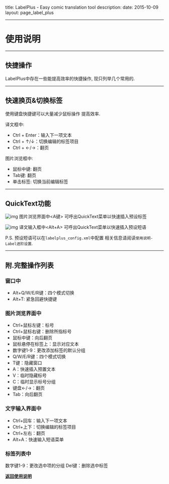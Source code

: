 title: LabelPlus - Easy comic translation tool
description: 
date: 2015-10-09
layout: page_label_plus

---

# 使用说明

---

## 快捷操作

LabelPlus中存在一些能提高效率的快捷操作, 现只列举几个常用的.

---

## 快速换页&切换标签

使用键盘快捷键可以大量减少鼠标操作 提高效率.

译文框中:
* Ctrl + Enter：输入下一项文本
* Ctrl + ↑/↓：切换编辑的标签项目
* Ctrl + ←/→：翻页

图片浏览框中:
* 鼠标中键: 翻页
* Tab键: 翻页
* 单击标签: 切换当前编辑标签

---

## QuickText功能

![img](/label_plus/help/hot_key/quciktext1.gif)
图片浏览界面中<A键> 
可呼出QuickText菜单以快速插入预设标签

![img](/label_plus/help/hot_key/quciktext2.gif)
译文输入框中<Alt+A> 
可呼出QuickText菜单以快速插入预设短语

P.S.
预设短语可以在`labelplus_config.xml`中配置
相关信息请阅读`使用说明-Label进阶设置`.

---

## 附.完整操作列表
### 窗口中
* Alt+Q/W/E/R键：四个模式切换
* Alt+T: 紧急回避快捷键

### 图片浏览界面中
* Ctrl+鼠标左键：标号
* Ctrl+鼠标右键：删除所指标号
* 鼠标中键：向后翻页
* 鼠标悬停在标签上：显示对应文本
* 数字键1-9：更改添加标签的默认分组
* Q/W/E/R键：四个模式切换
* T键：隐藏窗口
* A：快速插入预置文本
* V：临时隐藏标号
* C：临时显示标号分组
* 键盘←/→：翻页
* Tab：向后翻页

### 文字输入界面中
* Ctrl+回车：输入下一项文本
* Ctrl+上下：切换编辑的标签项目
* Ctrl+左右：翻页
* Alt+A：快速输入短语菜单

### 标签列表中
数字键1-9：更改选中项的分组
Del键：删除选中标签

__[返回使用说明](/label_plus/help)__
